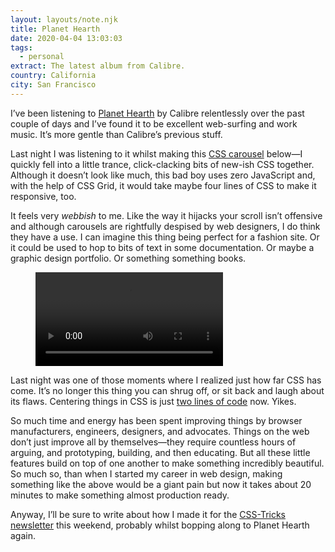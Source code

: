 ```yaml
---
layout: layouts/note.njk
title: Planet Hearth
date: 2020-04-04 13:03:03
tags:
  - personal
extract: The latest album from Calibre.
country: California
city: San Francisco
---
```


I’ve been listening to [Planet Hearth](https://calibre.bandcamp.com/album/planet-hearth) by Calibre relentlessly over the past couple of days and I’ve found it to be excellent web-surfing and work music. It’s more gentle than Calibre’s previous stuff.

Last night I was listening to it whilst making this [CSS carousel](https://codepen.io/robinrendle/live/29a65bcfa42b3e86641f1af9541ccfa0) below—I quickly fell into a little trance, click-clacking bits of new-ish CSS together. Although it doesn’t look like much, this bad boy uses zero JavaScript and, with the help of CSS Grid, it would take maybe four lines of CSS to make it responsive, too.

It feels very _webbish_ to me. Like the way it hijacks your scroll isn’t offensive and although carousels are rightfully despised by web designers, I do think they have a use. I can imagine this thing being perfect for a fashion site. Or it could be used to hop to bits of text in some documentation. Or maybe a graphic design portfolio. Or something something books.

<div class="m-wrapper--full">
  <figure class="m-wrapper--unpadded">
    <video controls>
      <source src="/images/carousel.mp4" />
    </video>
  </figure>
</div>

Last night was one of those moments where I realized just how far CSS has come. It’s no longer this thing you can shrug off, or sit back and laugh about its flaws. Centering things in CSS is just [two lines of code](https://twitter.com/bdc/status/1245399999300558853) now. Yikes.

So much time and energy has been spent improving things by browser manufacturers, engineers, designers, and advocates. Things on the web don’t just improve all by themselves—they require countless hours of arguing, and prototyping, building, and then educating. But all these little features build on top of one another to make something incredibly beautiful. So much so, than when I started my career in web design, making something like the above would be a giant pain but now it takes about 20 minutes to make something almost production ready.

Anyway, I’ll be sure to write about how I made it for the [CSS-Tricks newsletter](https://css-tricks.com/newsletters/) this weekend, probably whilst bopping along to Planet Hearth again.
